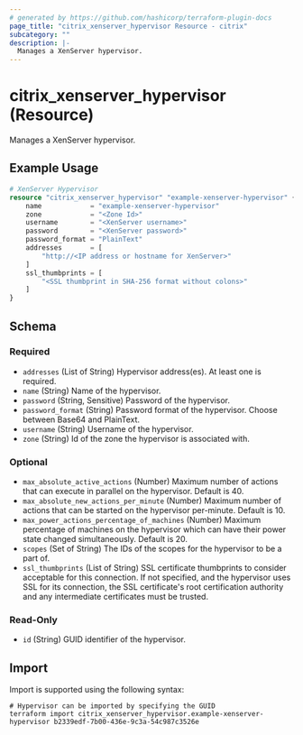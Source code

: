 ```yaml
---
# generated by https://github.com/hashicorp/terraform-plugin-docs
page_title: "citrix_xenserver_hypervisor Resource - citrix"
subcategory: ""
description: |-
  Manages a XenServer hypervisor.
---
```


# citrix_xenserver_hypervisor (Resource)

Manages a XenServer hypervisor.

## Example Usage

```terraform
# XenServer Hypervisor
resource "citrix_xenserver_hypervisor" "example-xenserver-hypervisor" {
    name            = "example-xenserver-hypervisor"
    zone            = "<Zone Id>"
    username        = "<XenServer username>"
    password        = "<XenServer password>"        
    password_format = "PlainText"
    addresses       = [
        "http://<IP address or hostname for XenServer>"
    ]
    ssl_thumbprints = [
        "<SSL thumbprint in SHA-256 format without colons>"
    ]
}
```

<!-- schema generated by tfplugindocs -->
## Schema

### Required

- `addresses` (List of String) Hypervisor address(es). At least one is required.
- `name` (String) Name of the hypervisor.
- `password` (String, Sensitive) Password of the hypervisor.
- `password_format` (String) Password format of the hypervisor. Choose between Base64 and PlainText.
- `username` (String) Username of the hypervisor.
- `zone` (String) Id of the zone the hypervisor is associated with.

### Optional

- `max_absolute_active_actions` (Number) Maximum number of actions that can execute in parallel on the hypervisor. Default is 40.
- `max_absolute_new_actions_per_minute` (Number) Maximum number of actions that can be started on the hypervisor per-minute. Default is 10.
- `max_power_actions_percentage_of_machines` (Number) Maximum percentage of machines on the hypervisor which can have their power state changed simultaneously. Default is 20.
- `scopes` (Set of String) The IDs of the scopes for the hypervisor to be a part of.
- `ssl_thumbprints` (List of String) SSL certificate thumbprints to consider acceptable for this connection.  If not specified, and the hypervisor uses SSL for its connection, the SSL certificate's root certification authority and any intermediate certificates must be trusted.

### Read-Only

- `id` (String) GUID identifier of the hypervisor.

## Import

Import is supported using the following syntax:

```shell
# Hypervisor can be imported by specifying the GUID
terraform import citrix_xenserver_hypervisor.example-xenserver-hypervisor b2339edf-7b00-436e-9c3a-54c987c3526e
```
